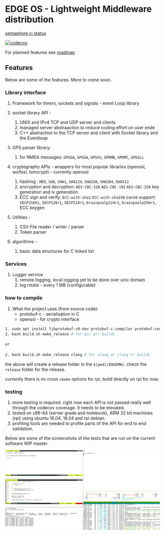 # EDGE OS - Lightweight Middleware distribution

[semaphore ci status](https://devnaga.semaphoreci.com/dashboards/my-work)

[![codecov](https://codecov.io/gh/DevNaga/EDGEMW/branch/master/graph/badge.svg)](https://codecov.io/gh/DevNaga/EDGEMW)

For planned features see [roadmap](roadmap.md)

## Features

Below are some of the features. More to come soon.


### Library interface

1. Framework for timers, sockets and signals - event Loop library

2. socket library API -
    1. UNIX and IPv4  TCP and UDP server and clients
    2. managed server abstraaction to reduce coding effort on user ende
    3. C++ abstraction to the TCP server and client with Socket library and the Eventloop

3. GPS parser library:
    1. for NMEA messages:
        `GPGGA`, `GPGSA`, `GPGSV`, `GPRMB`, `GPRMC`, `GPGGLL`

4. cryptography APIs - wrappers for most popular libraries (openssl, wolfssl, tomcrypt) - currently openssl
    1. hashing :
        `MD5`, `SHA`, `SHA1`, `SHA224`, `SHA256`, `SHA384`, `SHA512`
    2. encryption and decryption:
        `AES-CBC-128`
        `AES-CBC-192`
        `AES-CBC-256`
        key generation and iv generation
    3. ECC sign and verify:
        `ECC-with-sha1`
        `ECC-with-sha256`
        curve support:
            `SECP256k1`,
            `SECP128r1`,
            `SECP224r1`,
            `brainpoolp224r1`,
            `brainpoolp256r1`,
        ECC keygen

5. Utilities -
    1. CSV File reader / writer / parser
    2. Token parser

6. algorithms -
    1. basic data structures for C
        linked list


### Services

1. Logger service
    1. remote logging, local logging yet to be done over unix domain
    2. log rotate - every 1 MB (configurable)


### how to compile

1. What the project uses (from source code):
    - protobuf-c - serialisation in C
    - openssl - for crypto interface


```bash
1. sudo apt install libprotobuf-c0-dev protobuf-c-compiler protobuf-compiler libprotobuf-dev libprotoc-dev libprotobuf-c-dev cmake make gcc g++ clang clang++
2. bash build.sh make_release # for gcc g++ builds

or 

2. bash build.sh make_release clang # for clang or clang ++ builds

```

the above will create a release folder in the `$(pwd)/EDGEMW/`. check the `release` folder for the release.

currently there is no cross `cmake` options for rpi, build directly on rpi for now.

### testing

1. more testing is required. right now each API is not passed really well through the codecov coverage. It needs to be elevated.
2. tested on x86-64 (server grade and notebook), ARM 32 bit machines (rpi) using ubuntu 16.04, 18.04 and rpi debian.
3. profiling tools are needed to profile parts of the API for end to end validation.

Below are some of the screenshots of the tests that are run on the current software WIP master.


![](tests/tcp_perf_test.png?raw=true)

